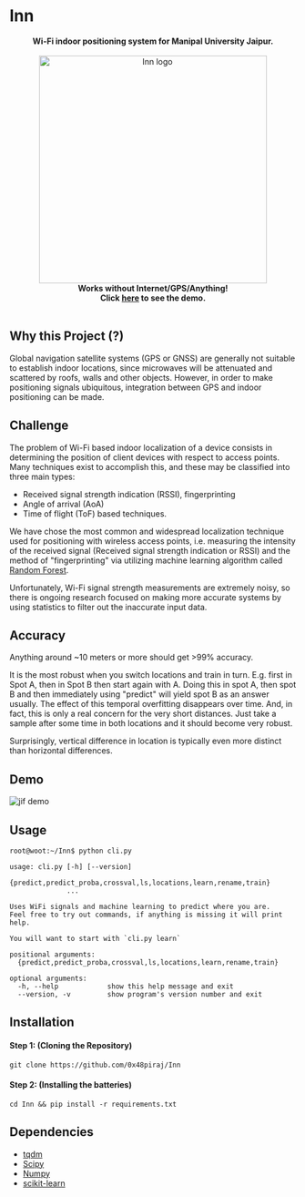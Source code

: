 # Inn

<p align="center">
<b>Wi-Fi indoor positioning system for Manipal University Jaipur.</b><br><br>
    <img alt="Inn logo" src="https://logo-to-go-here.png" width="400"><br>
<b>Works without Internet/GPS/Anything!<br>
  Click <a href="#Demo">here</a> to see the demo.<br><br></b>
</p>

## Why this Project (?)

Global navigation satellite systems (GPS or GNSS) are generally not suitable to establish indoor locations, since microwaves will be attenuated and scattered by roofs, walls and other objects. However, in order to make positioning signals ubiquitous, integration between GPS and indoor positioning can be made.

## Challenge

The problem of Wi-Fi based indoor localization of a device consists in determining the position of client devices with respect to access points. Many techniques exist to accomplish this, and these may be classified into three main types:

- Received signal strength indication (RSSI), fingerprinting
- Angle of arrival (AoA)
- Time of flight (ToF) based techniques.

We have chose the most common and widespread localization technique used for positioning with wireless access points, i.e. measuring the intensity of the received signal (Received signal strength indication or RSSI) and the method of "fingerprinting" via utilizing machine learning algorithm called [Random Forest](https://en.wikipedia.org/wiki/Random_forest).

Unfortunately, Wi-Fi signal strength measurements are extremely noisy, so there is ongoing research focused on making more accurate systems by using statistics to filter out the inaccurate input data.

## Accuracy

Anything around ~10 meters or more should get >99% accuracy.

It is the most robust when you switch locations and train in turn. E.g. first in Spot A, then in Spot B then start again with A. Doing this in spot A, then spot B and then immediately using "predict" will yield spot B as an answer usually. The effect of this temporal overfitting disappears over time. And, in fact, this is only a real concern for the very short distances. Just take a sample after some time in both locations and it should become very robust.

Surprisingly, vertical difference in location is typically even more distinct than horizontal differences.

## Demo

![jif demo](https://jif.gif)

## Usage

```
root@woot:~/Inn$ python cli.py

usage: cli.py [-h] [--version]
              {predict,predict_proba,crossval,ls,locations,learn,rename,train}
              ...

Uses WiFi signals and machine learning to predict where you are.
Feel free to try out commands, if anything is missing it will print help.

You will want to start with `cli.py learn`

positional arguments:
  {predict,predict_proba,crossval,ls,locations,learn,rename,train}

optional arguments:
  -h, --help            show this help message and exit
  --version, -v         show program's version number and exit
```

## Installation

#### Step 1: (Cloning the Repository)

```
git clone https://github.com/0x48piraj/Inn
```

#### Step 2: (Installing the batteries)
```
cd Inn && pip install -r requirements.txt
```

## Dependencies

- [tqdm](https://github.com/tqdm/tqdm)
- [Scipy](https://github.com/scipy/scipy/)
- [Numpy](https://github.com/numpy/numpy)
- [scikit-learn](https://github.com/scikit-learn/scikit-learn)


